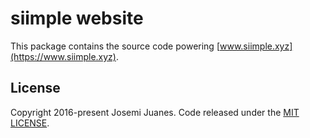 # siimple website

This package contains the source code powering [www.siimple.xyz](https://www.siimple.xyz).


## License

Copyright 2016-present Josemi Juanes. Code released under the [MIT LICENSE](./LICENSE).

